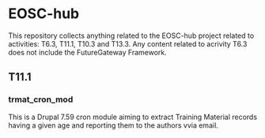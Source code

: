 # EOSC-hub

This repository collects anything related to the EOSC-hub project related to activities: T6.3, T11.1, T10.3 and T13.3.
Any content related to acrivity T6.3 does not include the FutureGateway Framework.

## T11.1

### trmat_cron_mod

This is a Drupal 7.59 cron module aiming to extract Training Material records having a given age and reporting them to the authors vvia email.



